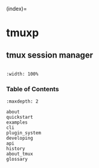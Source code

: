 (index)=

# tmuxp

## tmux session manager

```{include} ../README.md
```

```{image} _static/tmuxp-demo.gif
:width: 100%

```

### Table of Contents

```{toctree}
:maxdepth: 2

about
quickstart
examples
cli
plugin_system
developing
api
history
about_tmux
glossary

```


